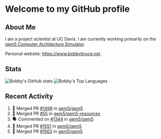 # Welcome to my GitHub profile

## About Me

I am a project scientist at UC Davis. I am currently working primarily on the [gem5 Computer Architecture Simulator](https://github.com/gem5).

Personal website: <https://www.bobbybruce.net>.

## Stats

![Bobby's GitHub stats](https://github-readme-stats.vercel.app/api?username=bobbyrbruce&show_icons=true&theme=responsive&include_all_commits=true&count_private=true&show=reviews&disable_animations=true)
![Bobby's Top Languages ](https://github-readme-stats.vercel.app/api/top-langs/?username=bobbyrbruce&layout=compact&theme=responsive&count_private=true&langs_count=10&disable_animations=true)

## Recent Activity

<!--START_SECTION:activity-->
1. 🎉 Merged PR [#1499](https://github.com/gem5/gem5/pull/1499) in [gem5/gem5](https://github.com/gem5/gem5)
2. 🎉 Merged PR [#55](https://github.com/gem5/gem5-resources/pull/55) in [gem5/gem5-resources](https://github.com/gem5/gem5-resources)
3. 🗣 Commented on [#1344](https://github.com/gem5/gem5/pull/1344#issuecomment-2351304147) in [gem5/gem5](https://github.com/gem5/gem5)
4. 🎉 Merged PR [#1551](https://github.com/gem5/gem5/pull/1551) in [gem5/gem5](https://github.com/gem5/gem5)
5. 🎉 Merged PR [#1563](https://github.com/gem5/gem5/pull/1563) in [gem5/gem5](https://github.com/gem5/gem5)
<!--END_SECTION:activity-->
